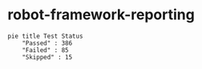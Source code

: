 # robot-framework-reporting

```mermaid
pie title Test Status
    "Passed" : 386
    "Failed" : 85
    "Skipped" : 15
```